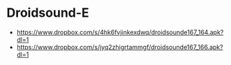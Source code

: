 Droidsound-E 
============
* https://www.dropbox.com/s/4hk6fvjinkexdwq/droidsounde167_164.apk?dl=1
* https://www.dropbox.com/s/jyq2zhigrtammgf/droidsounde167_166.apk?dl=1
